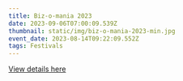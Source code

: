 ```yaml
---
title: Biz-o-mania 2023
date: 2023-09-06T07:00:09.539Z
thumbnail: static/img/biz-o-mania-2023-min.jpg
event_date: 2023-08-14T09:22:09.552Z
tags: Festivals
---
```

[View details here]("/"+static/img/biz-o-mania-2023-5-min.pdf "File")